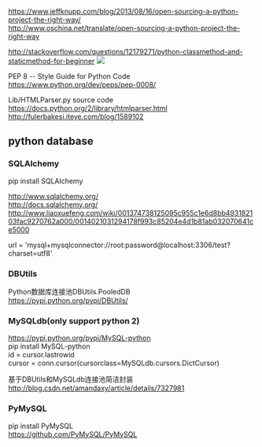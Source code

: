 https://www.jeffknupp.com/blog/2013/08/16/open-sourcing-a-python-project-the-right-way/<br>
http://www.oschina.net/translate/open-sourcing-a-python-project-the-right-way

http://stackoverflow.com/questions/12179271/python-classmethod-and-staticmethod-for-beginner
![](https://i.stack.imgur.com/LUyfq.png)


PEP 8 -- Style Guide for Python Code<br>
https://www.python.org/dev/peps/pep-0008/

Lib/HTMLParser.py source code<br>
https://docs.python.org/2/library/htmlparser.html<br>
http://fulerbakesi.iteye.com/blog/1589102

## python database

### SQLAlchemy
pip install SQLAlchemy

http://www.sqlalchemy.org/<br>
http://docs.sqlalchemy.org/<br>
http://www.liaoxuefeng.com/wiki/001374738125095c955c1e6d8bb493182103fac9270762a000/0014021031294178f993c85204e4d1b81ab032070641ce5000

url = 'mysql+mysqlconnector://root:password@localhost:3306/test?charset=utf8'

### DBUtils
Python数据库连接池DBUtils.PooledDB<br>
https://pypi.python.org/pypi/DBUtils/


### MySQLdb(only support python 2)
https://pypi.python.org/pypi/MySQL-python<br>
pip install MySQL-python<br>
id = cursor.lastrowid<br>
cursor = conn.cursor(cursorclass=MySQLdb.cursors.DictCursor)

基于DBUtils和MySQLdb连接池简洁封装<br>
http://blog.csdn.net/amandaxy/article/details/7327981


### PyMySQL
pip install PyMySQL<br>
https://github.com/PyMySQL/PyMySQL